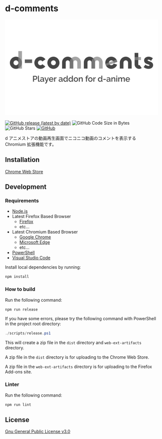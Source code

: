 # d-comments

![d-comments logo](./.store/d-comments.png)

[![GitHub release (latest by date)](https://img.shields.io/github/v/release/gobosan/d-comments)](
 https://github.com/gobosan/d-comments/releases/latest)
![GitHub Code Size in Bytes](https://img.shields.io/github/languages/code-size/gobosan/d-comments)
![GitHub Stars](https://img.shields.io/github/stars/gobosan/d-comments)
[![GitHub](https://img.shields.io/github/license/gobosan/d-comments)](./LICENSE.txt)

d アニメストアの動画再生画面でニコニコ動画のコメントを表示する Chromium 拡張機能です。

## Installation

[Chrome Web Store](https://chrome.google.com/webstore/detail/d-comments/jocjhkklfiaojhhnjiejmimlohaemiep)

## Development

### Requirements

- [Node.js](https://nodejs.org/ja/)
- Latest Firefox Based Browser
  - [Firefox](https://www.mozilla.org/ja/firefox/new/)
  - etc...
- Latest Chromium Based Browser
  - [Google Chrome](https://www.google.com/intl/ja_jp/chrome/)
  - [Microsoft Edge](https://www.microsoft.com/ja-jp/edge)
  - etc...
- [PowerShell](https://docs.microsoft.com/ja-jp/powershell/scripting/install/installing-powershell)
- [Visual Studio Code](https://code.visualstudio.com/)

Install local dependencies by running:

```sh
npm install
```

### How to build

Run the following command:

```sh
npm run release
```

If you have some errors, please try the following command with PowerShell in the project root directory:

```powershell
./scripts/release.ps1
```

This will create a zip file in the `dist` directory and `web-ext-artifacts` directory.

A zip file in the `dist` directory is for uploading to the Chrome Web Store.

A zip file in the `web-ext-artifacts` directory is for uploading to the Firefox Add-ons site.

### Linter

Run the following command:

```sh
npm run lint
```

## License

[Gnu General Public License v3.0](LICENSE.txt)
